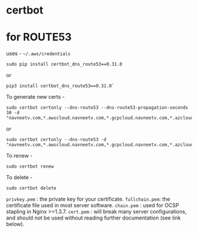 # certbot

# for ROUTE53 

uses - `~/.aws/credentials`

```
sudo pip install certbot_dns_route53==0.31.0
```

or

```
pip3 install certbot_dns_route53==0.31.0`
```

To generate new certs - 

```
sudo certbot certonly --dns-route53 --dns-route53-propagation-seconds 30 -d "navneetv.com,*.awscloud.navneetv.com,*.gcpcloud.navneetv.com,*.azcloud.navneetv.com,*.pks.awscloud.navneetv.com,*.pks.gcpcloud.navneetv.com,*.pks.azcloud.navneetv.com"
```

or

```
sudo certbot certonly --dns-route53 -d "navneetv.com,*.awscloud.navneetv.com,*.gcpcloud.navneetv.com,*.azcloud.navneetv.com,*.pks.awscloud.navneetv.com,*.pks.gcpcloud.navneetv.com,*.pks.azcloud.navneetv.com"
```

To renew - 
```
sudo certbot renew
```

To delete - 
```
sudo certbot delete
```


`privkey.pem`  : the private key for your certificate.
`fullchain.pem`: the certificate file used in most server software.
`chain.pem`    : used for OCSP stapling in Nginx >=1.3.7.
`cert.pem`     : will break many server configurations, and should not be used without reading further documentation (see link below).
